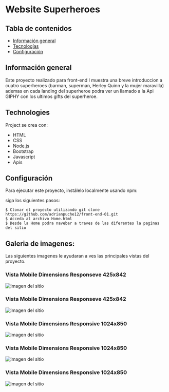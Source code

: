# Website Superheroes


## Tabla de contenidos 
* [Información general](#información-general) 
* [Tecnologías](#tecnologías) 
* [Configuración](#configuración) 

## Información general 

Este proyecto realizado para front-end I muestra una breve introduccion a cuatro superheroes (barman, superman, Herley Quinn y la mujer maravilla) ademas en cada landing del superheroe podra ver un llamado a la Api  GIPHY con los ultimos gifts del superheroe.
	
## Technologies 
Project se crea con: 

* HTML
* CSS
* Node.js
* Bootstrap
* Javascript
* Apis 
	
## Configuración 
Para ejecutar este proyecto, instálelo localmente usando npm: 


siga los siguientes pasos:

``` 
$ Clonar el proyecto utilizando git clone https://github.com/adrianpuche12/front-end-01.git
$ Acceda al archivo Home.html
$ Desde la Home podra navebar a traves de las diferentes la paginas del sitio

```

## Galeria de imagenes:

Las siguientes imagenes le ayudaran a ves las principales vistas del proyecto.


### Vista Mobile Dimensions Responseve 425x842
![imagen del sitio](https://github.com/adrianpuche12/front-end-01/blob/master/root/images-readme/view-mobile-425x850-1.png)


### Vista Mobile Dimensions Responseve 425x842
![imagen del sitio](https://github.com/adrianpuche12/front-end-01/blob/master/root/images-readme/view-mobile-425x850.png)


### Vista Mobile Dimensions Responsive 1024x850
![imagen del sitio](https://github.com/adrianpuche12/front-end-01/blob/master/root/images-readme/view-mobile-1024x850-1.png)


### Vista Mobile Dimensions Responsive 1024x850
![imagen del sitio](https://github.com/adrianpuche12/front-end-01/blob/master/root/images-readme/view-mobile-1024x850-2.png)


### Vista Mobile Dimensions Responsive 1024x850
![imagen del sitio](https://github.com/adrianpuche12/front-end-01/blob/master/root/images-readme/view-mobile-1024x850.png)